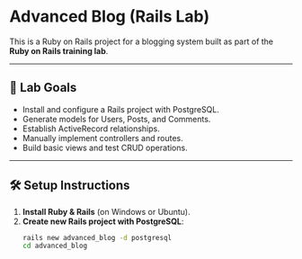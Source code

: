 # Advanced Blog (Rails Lab)

This is a Ruby on Rails project for a blogging system built as part of the **Ruby on Rails training lab**.

---

## 📌 Lab Goals

- Install and configure a Rails project with PostgreSQL.
- Generate models for Users, Posts, and Comments.
- Establish ActiveRecord relationships.
- Manually implement controllers and routes.
- Build basic views and test CRUD operations.

---

## 🛠️ Setup Instructions

1. **Install Ruby & Rails** (on Windows or Ubuntu).
2. **Create new Rails project with PostgreSQL**:
   ```bash
   rails new advanced_blog -d postgresql
   cd advanced_blog
   
